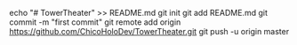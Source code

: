echo "# TowerTheater" >> README.md
git init
git add README.md
git commit -m "first commit"
git remote add origin https://github.com/ChicoHoloDev/TowerTheater.git
git push -u origin master
